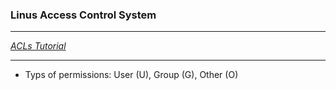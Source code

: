 ### Linus Access Control System

***
 *[ACLs Tutorial](https://www.redhat.com/sysadmin/linux-access-control-lists)*
***
* Typs of permissions: User (U), Group (G), Other (O)